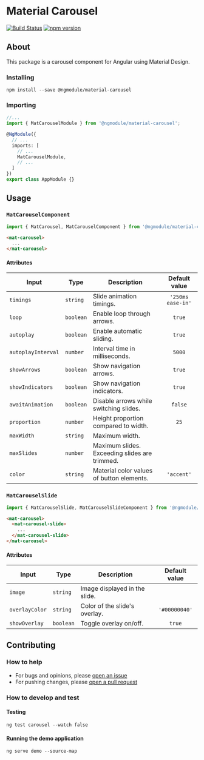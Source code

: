 # Material Carousel
[![Build Status](https://travis-ci.org/gbrlsnchs/material2-carousel.svg?branch=master)](https://travis-ci.org/gbrlsnchs/material2-carousel)
[![npm version](https://badge.fury.io/js/%40ngmodule%2Fmaterial-carousel.svg)](https://badge.fury.io/js/%40ngmodule%2Fmaterial-carousel)

## About
This package is a carousel component for Angular using Material Design.

### Installing
`npm install --save @ngmodule/material-carousel`

### Importing
```typescript
//...
import { MatCarouselModule } from '@ngmodule/material-carousel';

@NgModule({
  // ...
  imports: [
    // ...
    MatCarouselModule,
    // ...
  ]
})
export class AppModule {}
```

## Usage
### `MatCarouselComponent`
```typescript
import { MatCarousel, MatCarouselComponent } from '@ngmodule/material-carousel';
```
```html
<mat-carousel>
  ...
</mat-carousel>
```
#### Attributes
| Input              |  Type     | Description                                   | Default value     |
| ------------------ | --------- | --------------------------------------------- | :---------------: |
| `timings`          | `string`  | Slide animation timings.                      | `'250ms ease-in'` |
| `loop`             | `boolean` | Enable loop through arrows.                   | `true`            |
| `autoplay`         | `boolean` | Enable automatic sliding.                     | `true`            |
| `autoplayInterval` | `number`  | Interval time in milliseconds.                | `5000`            |
| `showArrows`       | `boolean` | Show navigation arrows.                       | `true`            |
| `showIndicators`   | `boolean` | Show navigation indicators.                   | `true`            |
| `awaitAnimation`   | `boolean` | Disable arrows while switching slides.        | `false`           |
| `proportion`       | `number`  | Height proportion compared to width.          | `25`              |
| `maxWidth`         | `string`  | Maximum width.                                |                   |
| `maxSlides`        | `number`  | Maximum slides. Exceeding slides are trimmed. |                   |
| `color`            | `string`  | Material color values of button elements.     | `'accent'`        |

### `MatCarouselSlide`
```typescript
import { MatCarouselSlide, MatCarouselSlideComponent } from '@ngmodule/material-carousel';
```
```html
<mat-carousel>
  <mat-carousel-slide>
    ...
  </mat-carousel-slide>
</mat-carousel>
```
#### Attributes
| Input          | Type      | Description                   | Default value |
| -------------- | --------- | ----------------------------- | :-----------: |
| `image`        | `string`  | Image displayed in the slide. |               |
| `overlayColor` | `string`  | Color of the slide's overlay. | `'#00000040'` |
| `showOverlay`  | `boolean` | Toggle overlay on/off.        | `true`        |

## Contributing
### How to help
- For bugs and opinions, please [open an issue](https://github.com/gbrlsnchs/material2-carousel/issues/new)
- For pushing changes, please [open a pull request](https://github.com/gbrlsnchs/material2-carousel/compare)

### How to develop and test
#### Testing
`ng test carousel --watch false`
#### Running the demo application
`ng serve demo --source-map`
